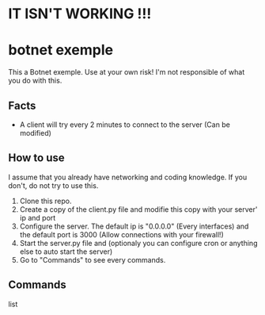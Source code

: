 # IT ISN'T WORKING !!!

# botnet exemple
 This a Botnet exemple. Use at your own risk! I'm not responsible of what you do with this.

## Facts

- A client will try every 2 minutes to connect to the server (Can be modified)

## How to use

 I assume that you already have networking and coding knowledge.
 If you don't, do not try to use this.

 1. Clone this repo.
 2. Create a copy of the client.py file and modifie this copy 
    with your server' ip and port
 3. Configure the server. The default ip is "0.0.0.0" (Every interfaces) and the
    default port is 3000 (Allow connections with your firewall!)
 4. Start the server.py file and (optionaly you can configure cron or
    anything else to auto start the server)
 5. Go to "Commands" to see every commands.

## Commands

 list

